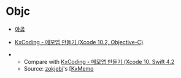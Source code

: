 # Objc

- [야곰](https://blog.yagom.net/category/objective-c/)
- [KxCoding - 메모앱 만들기 (Xcode 10.2, Objective-C)](https://www.youtube.com/watch?v=tBQRHSh2lss&list=PLziSvys01Oel7e6W7t2dmLomK_g5F5Stg)

- - Compare with [KxCoding - 메모앱 만들기 (Xcode 10, Swift 4.2](https://www.youtube.com/watch?v=vHM_D8sbLEY)
  - Source: [zokjebi](https://github.com/zokjebi)'s [[KxMemo](https://github.com/zokjebi/KxMemo)

